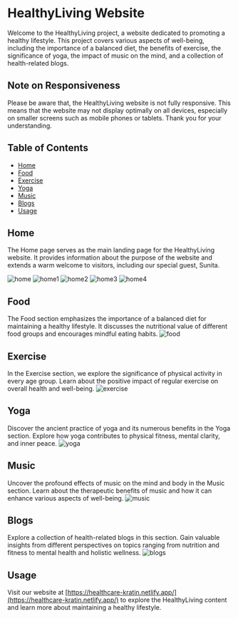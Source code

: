 # HealthyLiving Website

Welcome to the HealthyLiving project, a website dedicated to promoting a healthy lifestyle. This project covers various aspects of well-being, including the importance of a balanced diet, the benefits of exercise, the significance of yoga, the impact of music on the mind, and a collection of health-related blogs.

## Note on Responsiveness

Please be aware that, the HealthyLiving website is not fully responsive. This means that the website may not display optimally on all devices, especially on smaller screens such as mobile phones or tablets. Thank you for your understanding.

## Table of Contents

- [Home](#home)
- [Food](#food)
- [Exercise](#exercise)
- [Yoga](#yoga)
- [Music](#music)
- [Blogs](#blogs)
- [Usage](#Usage)

## Home

The Home page serves as the main landing page for the HealthyLiving website. It provides information about the purpose of the website and extends a warm welcome to visitors, including our special guest, Sunita.

![home](https://github.com/vedant185raut/Healthcare-Kratin/assets/105361526/1f0b0b98-fc17-4dd6-813f-7c5dc454489d)
![home1](https://github.com/vedant185raut/Healthcare-Kratin/assets/105361526/2057918f-e6a5-4501-96da-2b1a09b3a3cd)
![home2](https://github.com/vedant185raut/Healthcare-Kratin/assets/105361526/3d5101f1-25b2-45a3-820b-6bd141f5cc81)
![home3](https://github.com/vedant185raut/Healthcare-Kratin/assets/105361526/32790a71-e07f-4c0a-8dc9-4171fa1cee98)
![home4](https://github.com/vedant185raut/Healthcare-Kratin/assets/105361526/4827759c-02d0-4f2b-aacc-19ddea7a4550)

## Food

The Food section emphasizes the importance of a balanced diet for maintaining a healthy lifestyle. It discusses the nutritional value of different food groups and encourages mindful eating habits.
![food](https://github.com/vedant185raut/Healthcare-Kratin/assets/105361526/8b0bcd35-4670-4a33-9716-bbcf0ce1c986)

## Exercise

In the Exercise section, we explore the significance of physical activity in every age group. Learn about the positive impact of regular exercise on overall health and well-being.
![exercise](https://github.com/vedant185raut/Healthcare-Kratin/assets/105361526/7811cef6-e15e-4c11-8215-18dff79b3c25)

## Yoga

Discover the ancient practice of yoga and its numerous benefits in the Yoga section. Explore how yoga contributes to physical fitness, mental clarity, and inner peace.
![yoga](https://github.com/vedant185raut/Healthcare-Kratin/assets/105361526/3951c5c2-957d-4693-8be6-781773ca7b04)

## Music

Uncover the profound effects of music on the mind and body in the Music section. Learn about the therapeutic benefits of music and how it can enhance various aspects of well-being.
![music](https://github.com/vedant185raut/Healthcare-Kratin/assets/105361526/20024f7e-7e52-46be-af8f-963fa9caa258)

## Blogs

Explore a collection of health-related blogs in this section. Gain valuable insights from different perspectives on topics ranging from nutrition and fitness to mental health and holistic wellness.
![blogs](https://github.com/vedant185raut/Healthcare-Kratin/assets/105361526/0524acb5-afc8-46ee-86b4-90fe6f60b0e6)

## Usage

Visit our website at [https://healthcare-kratin.netlify.app/](https://healthcare-kratin.netlify.app/) to explore the HealthyLiving content and learn more about maintaining a healthy lifestyle.


